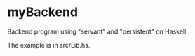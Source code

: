 # myBackend

Backend program using "servant" and "persistent" on Haskell.

The example is in src/Lib.hs.

